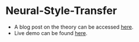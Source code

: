 # Neural-Style-Transfer

- A blog post on the theory can be accessed [here](https://kush-singh-26.github.io/blogs/2025/04/28/Neural-Style-Transfer.html).
- Live demo can be found [here](https://huggingface.co/spaces/Kush26/Neural_Style_Transfer).
  
